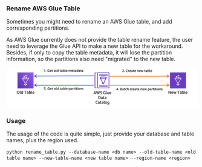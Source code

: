 ### Rename AWS Glue Table
Sometimes you might need to rename an AWS Glue table, and add corresponding partitions.

As AWS Glue currently does not provide the table rename feature, the user need to leverage the Glue API to make a new table for the workaround. Besides, if only to copy the table metadata, it will lose the partition information, so the partitions also need "migrated" to the new table.  

![image](images/Rename_Glue_Table.png)

### Usage
The usage of the code is quite simple, just provide your database and table names, plus the region used.

```
python rename_table.py --database-name <db name> --old-table-name <old table name> --new-table-name <new table name> --region-name <region>
```
